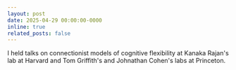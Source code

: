 ```yaml
---
layout: post
date: 2025-04-29 00:00:00-0000
inline: true
related_posts: false
---
```


I held talks on connectionist models of cognitive flexibility at Kanaka Rajan's lab at Harvard and Tom Griffith's and Johnathan Cohen's labs at Princeton.
